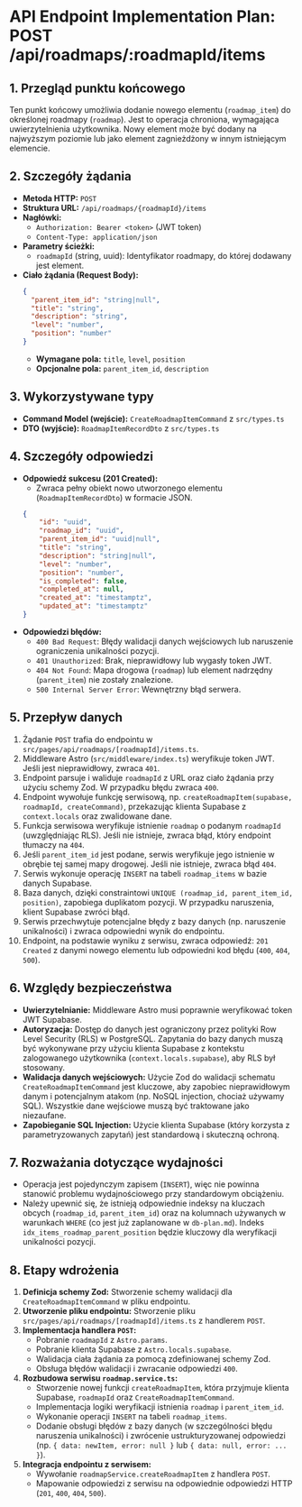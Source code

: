 # API Endpoint Implementation Plan: POST /api/roadmaps/:roadmapId/items

## 1. Przegląd punktu końcowego
Ten punkt końcowy umożliwia dodanie nowego elementu (`roadmap_item`) do określonej roadmapy (`roadmap`). Jest to operacja chroniona, wymagająca uwierzytelnienia użytkownika. Nowy element może być dodany na najwyższym poziomie lub jako element zagnieżdżony w innym istniejącym elemencie.

## 2. Szczegóły żądania
-   **Metoda HTTP:** `POST`
-   **Struktura URL:** `/api/roadmaps/{roadmapId}/items`
-   **Nagłówki:**
    -   `Authorization: Bearer <token>` (JWT token)
    -   `Content-Type: application/json`
-   **Parametry ścieżki:**
    -   `roadmapId` (string, uuid): Identyfikator roadmapy, do której dodawany jest element.
-   **Ciało żądania (Request Body):**
    ```json
    {
      "parent_item_id": "string|null",
      "title": "string",
      "description": "string",
      "level": "number",
      "position": "number"
    }
    ```
    -   **Wymagane pola:** `title`, `level`, `position`
    -   **Opcjonalne pola:** `parent_item_id`, `description`

## 3. Wykorzystywane typy
-   **Command Model (wejście):** `CreateRoadmapItemCommand` z `src/types.ts`
-   **DTO (wyjście):** `RoadmapItemRecordDto` z `src/types.ts`

## 4. Szczegóły odpowiedzi
-   **Odpowiedź sukcesu (201 Created):**
    -   Zwraca pełny obiekt nowo utworzonego elementu (`RoadmapItemRecordDto`) w formacie JSON.
    ```json
    {
        "id": "uuid",
        "roadmap_id": "uuid",
        "parent_item_id": "uuid|null",
        "title": "string",
        "description": "string|null",
        "level": "number",
        "position": "number",
        "is_completed": false,
        "completed_at": null,
        "created_at": "timestamptz",
        "updated_at": "timestamptz"
    }
    ```
-   **Odpowiedzi błędów:**
    -   `400 Bad Request`: Błędy walidacji danych wejściowych lub naruszenie ograniczenia unikalności pozycji.
    -   `401 Unauthorized`: Brak, nieprawidłowy lub wygasły token JWT.
    -   `404 Not Found`: Mapa drogowa (`roadmap`) lub element nadrzędny (`parent_item`) nie zostały znalezione.
    -   `500 Internal Server Error`: Wewnętrzny błąd serwera.

## 5. Przepływ danych
1.  Żądanie `POST` trafia do endpointu w `src/pages/api/roadmaps/[roadmapId]/items.ts`.
2.  Middleware Astro (`src/middleware/index.ts`) weryfikuje token JWT. Jeśli jest nieprawidłowy, zwraca `401`.
3.  Endpoint parsuje i waliduje `roadmapId` z URL oraz ciało żądania przy użyciu schemy Zod. W przypadku błędu zwraca `400`.
4.  Endpoint wywołuje funkcję serwisową, np. `createRoadmapItem(supabase, roadmapId, createCommand)`, przekazując klienta Supabase z `context.locals` oraz zwalidowane dane.
5.  Funkcja serwisowa weryfikuje istnienie `roadmap` o podanym `roadmapId` (uwzględniając RLS). Jeśli nie istnieje, zwraca błąd, który endpoint tłumaczy na `404`.
6.  Jeśli `parent_item_id` jest podane, serwis weryfikuje jego istnienie w obrębie tej samej mapy drogowej. Jeśli nie istnieje, zwraca błąd `404`.
7.  Serwis wykonuje operację `INSERT` na tabeli `roadmap_items` w bazie danych Supabase.
8.  Baza danych, dzięki constraintowi `UNIQUE (roadmap_id, parent_item_id, position)`, zapobiega duplikatom pozycji. W przypadku naruszenia, klient Supabase zwróci błąd.
9.  Serwis przechwytuje potencjalne błędy z bazy danych (np. naruszenie unikalności) i zwraca odpowiedni wynik do endpointu.
10. Endpoint, na podstawie wyniku z serwisu, zwraca odpowiedź: `201 Created` z danymi nowego elementu lub odpowiedni kod błędu (`400`, `404`, `500`).

## 6. Względy bezpieczeństwa
-   **Uwierzytelnianie:** Middleware Astro musi poprawnie weryfikować token JWT Supabase.
-   **Autoryzacja:** Dostęp do danych jest ograniczony przez polityki Row Level Security (RLS) w PostgreSQL. Zapytania do bazy danych muszą być wykonywane przy użyciu klienta Supabase z kontekstu zalogowanego użytkownika (`context.locals.supabase`), aby RLS był stosowany.
-   **Walidacja danych wejściowych:** Użycie Zod do walidacji schematu `CreateRoadmapItemCommand` jest kluczowe, aby zapobiec nieprawidłowym danym i potencjalnym atakom (np. NoSQL injection, chociaż używamy SQL). Wszystkie dane wejściowe muszą być traktowane jako niezaufane.
-   **Zapobieganie SQL Injection:** Użycie klienta Supabase (który korzysta z parametryzowanych zapytań) jest standardową i skuteczną ochroną.

## 7. Rozważania dotyczące wydajności
-   Operacja jest pojedynczym zapisem (`INSERT`), więc nie powinna stanowić problemu wydajnościowego przy standardowym obciążeniu.
-   Należy upewnić się, że istnieją odpowiednie indeksy na kluczach obcych (`roadmap_id`, `parent_item_id`) oraz na kolumnach używanych w warunkach `WHERE` (co jest już zaplanowane w `db-plan.md`). Indeks `idx_items_roadmap_parent_position` będzie kluczowy dla weryfikacji unikalności pozycji.

## 8. Etapy wdrożenia
1.  **Definicja schemy Zod:** Stworzenie schemy walidacji dla `CreateRoadmapItemCommand` w pliku endpointu.
2.  **Utworzenie pliku endpointu:** Stworzenie pliku `src/pages/api/roadmaps/[roadmapId]/items.ts` z handlerem `POST`.
3.  **Implementacja handlera `POST`:**
    -   Pobranie `roadmapId` z `Astro.params`.
    -   Pobranie klienta Supabase z `Astro.locals.supabase`.
    -   Walidacja ciała żądania za pomocą zdefiniowanej schemy Zod.
    -   Obsługa błędów walidacji i zwracanie odpowiedzi `400`.
4.  **Rozbudowa serwisu `roadmap.service.ts`:**
    -   Stworzenie nowej funkcji `createRoadmapItem`, która przyjmuje klienta Supabase, `roadmapId` oraz `CreateRoadmapItemCommand`.
    -   Implementacja logiki weryfikacji istnienia `roadmap` i `parent_item_id`.
    -   Wykonanie operacji `INSERT` na tabeli `roadmap_items`.
    -   Dodanie obsługi błędów z bazy danych (w szczególności błędu naruszenia unikalności) i zwrócenie ustrukturyzowanej odpowiedzi (np. `{ data: newItem, error: null }` lub `{ data: null, error: ... }`).
5.  **Integracja endpointu z serwisem:**
    -   Wywołanie `roadmapService.createRoadmapItem` z handlera `POST`.
    -   Mapowanie odpowiedzi z serwisu na odpowiednie odpowiedzi HTTP (`201`, `400`, `404`, `500`). 